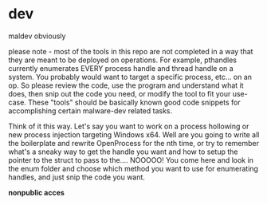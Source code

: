 # dev
maldev obviously

please note - most of the tools in this repo are not completed in a way that they are meant to be deployed on operations. For example, pthandles currently enumerates EVERY process handle and thread handle on a system. You probably would want to target a specific process, etc... on an op. So please review the code, use the program and understand what it does, then snip out the code you need, or modify the tool to fit your use-case. These "tools" should be basically known good code snippets for accomplishing certain malware-dev related tasks. 

Think of it this way. Let's say you want to work on a process hollowing or new process injection targeting Windows x64. Well are you going to write all the boilerplate and rewrite OpenProcess for the nth time, or try to remember what's a sneaky way to get the handle you want and how to setup the pointer to the struct to pass to the.... NOOOOO! You come here and look in the enum folder and choose which method you want to use for enumerating handles, and just snip the code you want. 

**nonpublic acces**
